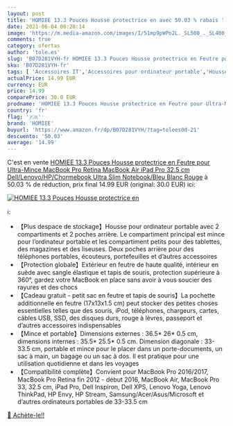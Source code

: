```yaml
---
layout: post
title: 'HOMIEE 13.3 Pouces Housse protectrice en avec 50.03 % rabais '
date: 2021-06-04 06:28:14
image: 'https://m.media-amazon.com/images/I/51mp9pWPo2L._SL500_._SL400_.jpg'
comments: true
category: ofertas
author: 'tole.es'
slug: 'B07D281VYH-fr HOMIEE 13.3 Pouces Housse protectrice en Feutre pour...'
sku: 'B07D281VYH-fr'
tags: [ 'Accessoires IT','Accessoires pour ordinateur portable','Housses pour ordinateur portable','Informatique','Sacs et housses pour ordinateur portable','homiee', ]
actualPrice: 14.99 EUR
currency: EUR
price: 14.99
comparePrice: 30.0 EUR
prodname: 'HOMIEE 13.3 Pouces Housse protectrice en Feutre pour Ultra-Mince MacBook Pro Retina  MacBook Air  iPad Pro 32.5 cm  Dell/Lenovo/HP/Chormebook Ultra Slim Notebook/Bleu Blanc Rouge'
country: 'fr'
flag: '🇫🇷'
brand: 'HOMIEE'
buyurl: 'https://www.amazon.fr/dp/B07D281VYH/?tag=tolees0d-21'
descuento: '50.03'
average: '14.99'
---
```


C'est en vente [HOMIEE 13.3 Pouces Housse protectrice en Feutre pour Ultra-Mince MacBook Pro Retina  MacBook Air  iPad Pro 32.5 cm  Dell/Lenovo/HP/Chormebook Ultra Slim Notebook/Bleu Blanc Rouge](https://www.amazon.fr/dp/B07D281VYH/?tag=tolees0d-21)  à  50.03 % de réduction, prix final  14.99 EUR (original: 30.0 EUR) ici:

[![HOMIEE 13.3 Pouces Housse protectrice en](https://m.media-amazon.com/images/I/51mp9pWPo2L._SL500_._SL400_.jpg)](https://www.amazon.fr/dp/B07D281VYH/?tag=tolees0d-21)

ℹ️:

- 【Plus despace de stockage】Housse pour ordinateur portable avec 2 compartiments et 2 poches arrière. Le compartiment principal est mince pour l’ordinateur portable et les compartiment petits pour des tablettes, des magazines et des liseuses. Deux poches arrière pour des téléphones portables, écouteurs, portefeuilles et d’autres accessoires
- 【Protection globale】Extérieur en feutre de haute qualité, intérieur en suède avec sangle élastique et tapis de souris, protection supérieure à 360°, gardez votre MacBook en place sans avoir à vous soucier des rayures et des chocs
- 【Cadeau gratuit - petit sac en feutre et tapis de souris】La pochette additionnelle en feutre (17x13x1.5 cm) peut stocker des petites choses essentielles telles que des souris, iPod, téléphones, chargeurs, cartes, câbles USB, SSD, des disques durs, rouge à lèvres, passeport et d’autres accessoires indispensables
- 【Mince et portable】Dimensions externes : 36.5* 26* 0.5 cm, dimensions internes : 35.5* 25.5* 0.5 cm. Dimension diagonale : 33-33.5 cm, portable et mince pour le placer dans un porte-documents, un sac à main, un bagage ou un sac à dos. Il est pratique pour une utilisation quotidienne et dans les voyages
- 【Compatibilité complète】Convient pour MacBook Pro 2016/2017, MacBook Pro Retina fin 2012 - début 2016, MacBook Air, MacBook Pro 33, 32.5 cm, iPad Pro, Dell Inspiron, Dell XPS, Lenovo Yoga, Lenovo ThinkPad, HP Envy, HP Stream, Samsung/Acer/Asus/Microsoft et d’autres ordinateurs portables de 33-33.5 cm

[🛒 Achète-le!!](https://www.amazon.fr/dp/B07D281VYH/?tag=tolees0d-21)
